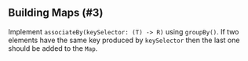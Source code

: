 ## Building Maps (#3)

Implement `associateBy(keySelector: (T) -> R)` using `groupBy()`. If two
elements have the same key produced by `keySelector` then the last one should be
added to the `Map`.

